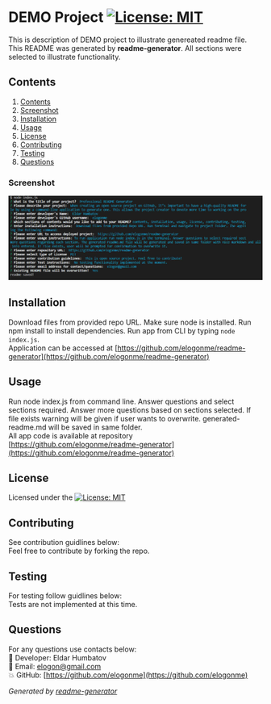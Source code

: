 # DEMO Project  [![License: MIT](https://img.shields.io/badge/License-MIT-yellow.svg)](https://opensource.org/licenses/MIT)

  This is description of DEMO project to illustrate genereated readme file. This README was generated by **readme-generator**.
  All sections were selected to illustrate functionality.
  
## Contents

1. [Contents](#contents)
2. [Screenshot](#screenshot)
3. [Installation](#installation)
4. [Usage](#usage)
5. [License](#license)
6. [Contributing](#contributing)
7. [Testing](#testing)
8. [Questions](#questions)

### Screenshot
![Demo screenshot 1](img/demo1.jpg)

## Installation

Download files from provided repo URL. Make sure node is installed. Run npm install to install dependencies. Run app from CLI by typing `node index.js`.  
Application can be accessed at [https://github.com/elogonme/readme-generator](https://github.com/elogonme/readme-generator)

## Usage

Run node index.js from command line. Answer questions and select sections required. Answer more questions based on sections selected. If file exists warning will be given if user wants to overwrite. generated-readme.md will be saved in same folder.  
All app code is available at repository [https://github.com/elogonme/readme-generator](https://github.com/elogonme/readme-generator)

## License

Licensed under the [![License: MIT](https://img.shields.io/badge/License-MIT-yellow.svg)](https://opensource.org/licenses/MIT)

## Contributing

See contribution guidlines below:  
Feel free to contribute by forking the repo.

## Testing

For testing follow guidlines below:  
Tests are not implemented at this time.

## Questions

For any questions use contacts below:  
        :construction_worker: Developer: Eldar Humbatov  
        :email: Email: [elogon@gmail.com](mailto:elogon@gmail.com)  
        :boom: GitHub: [https://github.com/elogonme](https://github.com/elogonme)
  
  *Generated by [readme-generator](https://github.com/elogonme/readme-generator/)*
  